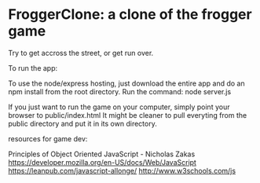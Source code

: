 FroggerClone: a clone of the frogger game
===============================

Try to get accross the street, or get run over.

To run the app:

To use the node/express hosting, just download the entire app and do an npm install from the root directory.
Run the command: node server.js

If you just want to run the game on your computer, simply point your browser to public/index.html
It might be cleaner to pull everyting from the public directory and put it in its own directory.

resources for game dev:

Principles of Object Oriented JavaScript - Nicholas Zakas
https://developer.mozilla.org/en-US/docs/Web/JavaScript
https://leanpub.com/javascript-allonge/
http://www.w3schools.com/js